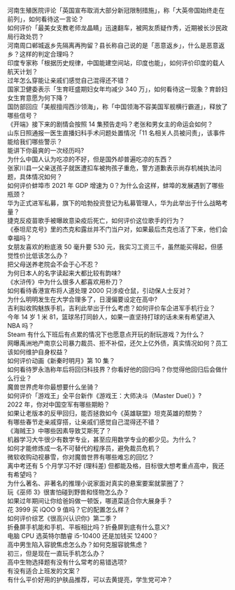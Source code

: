河南生殖医院评论「英国宣布取消大部分新冠限制措施」，称「大英帝国始终走在前列」，如何看待这一言论？  
如何评价「最美女支教老师龙晶睛」迅速翻车，被网友质疑作秀，近期被长沙民政局行政处罚？  
河南周口郸城返乡先隔离再拘留？县长称自己说的是「恶意返乡」，什么是恶意返乡？这样的判定合理吗？  
印度专家称「根据历史规律，中国能建空间站，印度也能」，如何评价印度的载人航天计划？  
过年怎么穿能让亲戚们感觉自己混得还不错？  
国家卫健委表示「生育旺盛期妇女年均减少 340 万」，如何看待这一现象？育龄妇女生育意愿为何下降？  
国防部回应「美舰擅闯西沙领海」，称「中国领海不容美国军舰横行霸道」，释放了哪些信号？  
《开端》接下来的剧情会按照 14 集预告走吗？老张和男女主的命运会如何？  
山东日照通报一医生直播妇科手术问题处置情况「11 名相关人员被问责」，该事件能给我们哪些警示？  
能讲下你最爽的一次经历吗?  
为什么中国人认为吃凉的不好，但是国外却普遍吃凉的东西？  
张家川县一父亲送孩子就医遭扣车被拘孩子重危，警方道歉表示尚存机械执法问题，具体情况如何？  
如何评价蚌埠市 2021 年 GDP 增速为 0？为什么会这样，蚌埠的发展遇到了哪些瓶颈？  
华为正式进军私募，旗下的哈勃投资登记为私募管理人，华为此举出于什么战略考量？  
捷克反疫苗歌手被曝故意染疫后死亡，如何评价这位歌手的行为？  
《泰坦尼克号》里的杰克和露丝并不门当户对，如果最后杰克也活了下来，他们会幸福吗？  
女朋友喜欢的粉底液 50 毫升要 530 元，我实习工资三千，虽然能买得起，但感觉性价比低该怎么办？  
把父母送养老院会不会于心不忍？  
为何日本人的名字读起来大都比较有韵味?  
《水浒传》中为什么很多人都喜欢用朴刀？  
如何看待香港宣布将人道处理 2000 只涉疫仓鼠，引动保人士反对？  
为什么明明发生在大学合理多了，日漫偏要设定在高中?  
吉利拟收购魅族手机，吉利此举出于什么考虑？如何评价车企进军手机行业？  
今年 14 岁 1 米 81，篮球吊打同龄人，如果一直坚持打球的话未来有希望进入 NBA 吗？  
Steam 有什么下班后有点累的情况下也愿意点开玩的耐玩游戏？为什么？  
网曝禹洲地产南京公司暴力裁员、拒不补偿，还欠上亿外债，真实情况如何？员工该如何维护自身权益？  
如何评价动画《新秦时明月》第 10 集？  
如何看待罗永浩称年后将回归科技界？你看好他的回归吗？你觉得他回归后会做什么行业？  
魔兽世界虎年你最想要什么坐骑？  
如何评价「游戏王」全平台新作《游戏王：大师决斗（Master Duel）》?  
2022 年，你对中国空军有哪些期盼？  
如果让老版本的反甲回归，能否拯救如今《英雄联盟》坦克英雄的颓势？  
有哪些春节走亲戚穿搭，让亲戚们感觉自己混得还不错？  
《海贼王》中哪些因素导致艾斯死了？  
机器学习大牛很少有数学专业，甚至应用数学专业的都少见。为什么？  
如何才能修炼成一名不可替代的程序员，避免裁员危机？  
微软收购动视暴雪，你对魔兽世界有哪些难忘的回忆？  
离中考还有 5 个月学习不好 (理科差) 但都能及格，目标很大想考重点高中，我还有希望吗？  
为什么著名、非著名的推理小说家面对真实的悬案要案就蒙圈了？  
玩《巫师 3》很害怕碰到野兽和怪物怎么办？  
如果过年期间让你给爸妈做一顿饭，哪道菜适合你大展身手？  
花 3999 买 iQOO 9 值吗？它的配置怎么样？  
如何评价综艺《很高兴认识你》第二季？  
折叠屏手机能和手机、平板相比吗？折叠屏到底有什么意义?  
电脑 CPU 选英特尔酷睿 i5-10400 还是加钱买 12400？  
高中男生陷入容貌焦虑怎么办？如何克服容貌焦虑？  
初三，但是现在一直玩手机怎么办？  
高中生物选择题有没有什么常考的易错选项?  
有没有适合上班发的文案？  
有什么平价好用的护肤品推荐，可以去黄提亮，学生党可冲？  
